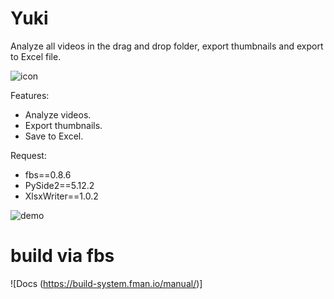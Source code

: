 Yuki
====
Analyze all videos in the drag and drop folder, export thumbnails and export 
to Excel file.

![icon](https://github.com/loonghao/Yuki/blob/master/src/yuki/resources/images/yuki.png)

Features:
- Analyze videos.
- Export thumbnails.
- Save to Excel.

Request:
- fbs==0.8.6
- PySide2==5.12.2
- XlsxWriter==1.0.2

![demo](https://user-images.githubusercontent.com/13111745/44737904-d0cc7500-ab25-11e8-8a71-dccb574b777f.gif)

build via fbs
=============
![Docs (https://build-system.fman.io/manual/)]
